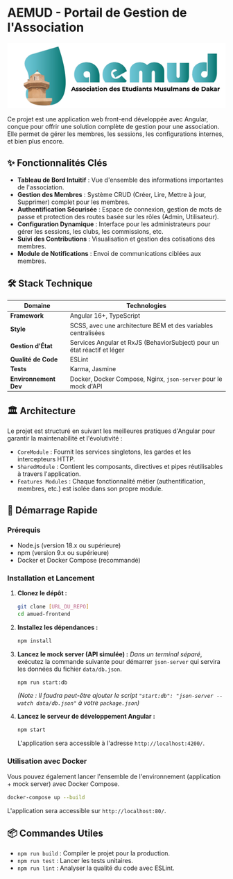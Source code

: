 # AEMUD - Portail de Gestion de l'Association

![Logo AEMUD](src/assets/background/logo_aemud_Plan_de_travail_1.png)

Ce projet est une application web front-end développée avec Angular, conçue pour offrir une solution complète de gestion pour une association. Elle permet de gérer les membres, les sessions, les configurations internes, et bien plus encore.

## ✨ Fonctionnalités Clés

-   **Tableau de Bord Intuitif** : Vue d'ensemble des informations importantes de l'association.
-   **Gestion des Membres** : Système CRUD (Créer, Lire, Mettre à jour, Supprimer) complet pour les membres.
-   **Authentification Sécurisée** : Espace de connexion, gestion de mots de passe et protection des routes basée sur les rôles (Admin, Utilisateur).
-   **Configuration Dynamique** : Interface pour les administrateurs pour gérer les sessions, les clubs, les commissions, etc.
-   **Suivi des Contributions** : Visualisation et gestion des cotisations des membres.
-   **Module de Notifications** : Envoi de communications ciblées aux membres.

## 🛠️ Stack Technique

| Domaine              | Technologies                                                              |
| -------------------- | ------------------------------------------------------------------------- |
| **Framework**        | Angular 16+, TypeScript                                                   |
| **Style**            | SCSS, avec une architecture BEM et des variables centralisées             |
| **Gestion d'État**   | Services Angular et RxJS (BehaviorSubject) pour un état réactif et léger  |
| **Qualité de Code**  | ESLint                                                                    |
| **Tests**            | Karma, Jasmine                                                            |
| **Environnement Dev**| Docker, Docker Compose, Nginx, `json-server` pour le mock d'API           |

## 🏛️ Architecture

Le projet est structuré en suivant les meilleures pratiques d'Angular pour garantir la maintenabilité et l'évolutivité :

-   `CoreModule` : Fournit les services singletons, les gardes et les intercepteurs HTTP.
-   `SharedModule` : Contient les composants, directives et pipes réutilisables à travers l'application.
-   `Features Modules` : Chaque fonctionnalité métier (authentification, membres, etc.) est isolée dans son propre module.

## 🚀 Démarrage Rapide

### Prérequis

-   Node.js (version 18.x ou supérieure)
-   npm (version 9.x ou supérieure)
-   Docker et Docker Compose (recommandé)

### Installation et Lancement

1.  **Clonez le dépôt :**
    ```bash
    git clone [URL_DU_REPO]
    cd amued-frontend
    ```

2.  **Installez les dépendances :**
    ```bash
    npm install
    ```

3.  **Lancez le mock server (API simulée) :**
    *Dans un terminal séparé*, exécutez la commande suivante pour démarrer `json-server` qui servira les données du fichier `data/db.json`.
    ```bash
    npm run start:db
    ```
    *(Note : Il faudra peut-être ajouter le script `"start:db": "json-server --watch data/db.json"` à votre `package.json`)*

4.  **Lancez le serveur de développement Angular :**
    ```bash
    npm start
    ```
    L'application sera accessible à l'adresse `http://localhost:4200/`.

### Utilisation avec Docker

Vous pouvez également lancer l'ensemble de l'environnement (application + mock server) avec Docker Compose.

```bash
docker-compose up --build
```
L'application sera accessible sur `http://localhost:80/`.

## 📦 Commandes Utiles

-   `npm run build` : Compiler le projet pour la production.
-   `npm run test` : Lancer les tests unitaires.
-   `npm run lint` : Analyser la qualité du code avec ESLint.